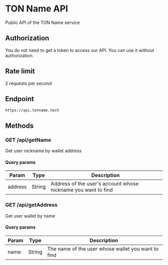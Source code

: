 # TON Name API
Public API of the TON Name service

## Authorization
You do not need to get a token to access our API. You can use it without authorization.

## Rate limit
2 requests per second

## Endpoint
``https://api.tonname.tech``

## Methods
### GET /api/getName
Get user nickname by wallet address
#### Query params
| Param   | Type   | Description                                                   |
|---------|--------|---------------------------------------------------------------|
| address | String | Address of the user's account whose nickname you want to find |

### GET /api/getAddress
Get user wallet by name
#### Query params
| Param | Type   | Description                                        |
|-------|--------|----------------------------------------------------|
| name  | String | The name of the user whose wallet you want to find |
